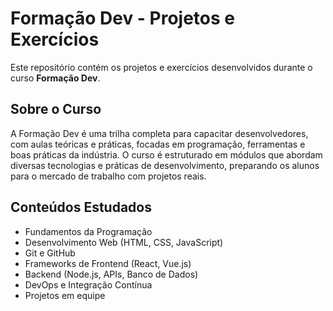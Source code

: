 # Formação Dev - Projetos e Exercícios

Este repositório contém os projetos e exercícios desenvolvidos durante o curso **Formação Dev**.

## Sobre o Curso

A Formação Dev é uma trilha completa para capacitar desenvolvedores, com aulas teóricas e práticas, focadas em programação, ferramentas e boas práticas da indústria. O curso é estruturado em módulos que abordam diversas tecnologias e práticas de desenvolvimento, preparando os alunos para o mercado de trabalho com projetos reais.

## Conteúdos Estudados

- Fundamentos da Programação
- Desenvolvimento Web (HTML, CSS, JavaScript)
- Git e GitHub
- Frameworks de Frontend (React, Vue.js)
- Backend (Node.js, APIs, Banco de Dados)
- DevOps e Integração Contínua
- Projetos em equipe
